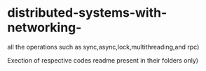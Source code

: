 # distributed-systems-with-networking-
all the operations such as sync,async,lock,multithreading,and rpc)


Exection of respective codes readme present in their folders only)

